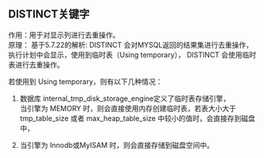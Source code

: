 ## DISTINCT关键字

作用：用于对显示列进行去重操作。  
原理：
基于5.7.22的解析:
DISTINCT 会对MYSQL返回的结果集进行去重操作，执行计划中会显示，使用到临时表（Using temporary），
DISTINCT 会使用临时表进行去重操作。

若使用到 Using temporary，则有以下几种情况：
1. 数据库 internal_tmp_disk_storage_engine定义了临时表存储引擎，  
当引擎为 MEMORY 时，则会直接使用内存创建临时表，若表大小大于 
tmp_table_size 或者 max_heap_table_size 中较小的值时，会直接存到磁盘中，

2. 当引擎为 Innodb或MyISAM 时，则会直接存储到磁盘空间中。

